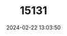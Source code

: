---
title: "15131"
category: "Oecomys bicolor"
draft: false
date: 2024-02-22 13:03:50
languages:
  English: ["Bicolored Arboreal Rice Rat", "White-bellied Oecomys"]
---